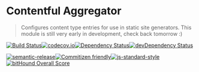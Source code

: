 # Contentful Aggregator

> Configures content type entries for use in static site generators.
This module is still very early in development, check back tomorrow :)

[![Build Status](https://travis-ci.org/declandewet/contentful-aggregator.svg?branch=master)](https://travis-ci.org/declandewet/contentful-aggregator)[![codecov.io](https://codecov.io/github/declandewet/contentful-aggregator/coverage.svg?branch=master)](https://codecov.io/github/declandewet/contentful-aggregator?branch=master)[![Dependency Status](https://david-dm.org/declandewet/contentful-aggregator.svg)](https://david-dm.org/declandewet/contentful-aggregator)[![devDependency Status](https://david-dm.org/declandewet/contentful-aggregator/dev-status.svg)](https://david-dm.org/declandewet/contentful-aggregator#info=devDependencies)

[![semantic-release](https://img.shields.io/badge/%20%20%F0%9F%93%A6%F0%9F%9A%80-semantic--release-e10079.svg)](https://github.com/semantic-release/semantic-release)[![Commitizen friendly](https://img.shields.io/badge/commitizen-friendly-brightgreen.svg)](http://commitizen.github.io/cz-cli/)[![js-standard-style](https://img.shields.io/badge/code%20style-standard-brightgreen.svg)](http://standardjs.com/)[![bitHound Overall Score](https://www.bithound.io/github/declandewet/contentful-aggregator/badges/score.svg)](https://www.bithound.io/github/declandewet/contentful-aggregator)
